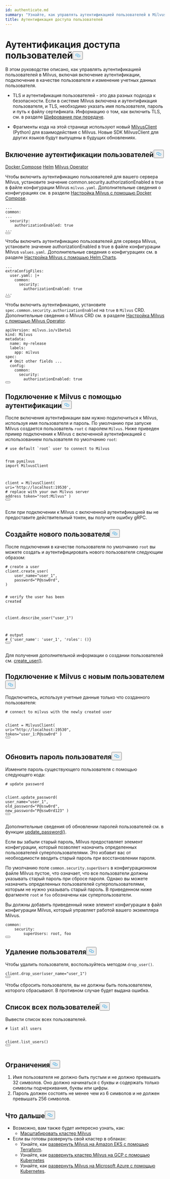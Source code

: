 ```yaml
---
id: authenticate.md
summary: "Узнайте, как управлять аутентификацией пользователей в Milvus."
title: Аутентификация доступа пользователей
---
```


<h1 id="Authenticate-User-Access" class="common-anchor-header">Аутентификация доступа пользователей<button data-href="#Authenticate-User-Access" class="anchor-icon" translate="no">
      <svg translate="no"
        aria-hidden="true"
        focusable="false"
        height="20"
        version="1.1"
        viewBox="0 0 16 16"
        width="16"
      >
        <path
          fill="#0092E4"
          fill-rule="evenodd"
          d="M4 9h1v1H4c-1.5 0-3-1.69-3-3.5S2.55 3 4 3h4c1.45 0 3 1.69 3 3.5 0 1.41-.91 2.72-2 3.25V8.59c.58-.45 1-1.27 1-2.09C10 5.22 8.98 4 8 4H4c-.98 0-2 1.22-2 2.5S3 9 4 9zm9-3h-1v1h1c1 0 2 1.22 2 2.5S13.98 12 13 12H9c-.98 0-2-1.22-2-2.5 0-.83.42-1.64 1-2.09V6.25c-1.09.53-2 1.84-2 3.25C6 11.31 7.55 13 9 13h4c1.45 0 3-1.69 3-3.5S14.5 6 13 6z"
        ></path>
      </svg>
    </button></h1><p>В этом руководстве описано, как управлять аутентификацией пользователей в Milvus, включая включение аутентификации, подключение в качестве пользователя и изменение учетных данных пользователя.</p>
<div class="alert note">
<ul>
<li><p>TLS и аутентификация пользователей - это два разных подхода к безопасности. Если в системе Milvus включена и аутентификация пользователя, и TLS, необходимо указать имя пользователя, пароль и путь к файлу сертификата. Информацию о том, как включить TLS, см. в разделе <a href="/docs/ru/v2.5.x/tls.md">Шифрование при передаче</a>.</p></li>
<li><p>Фрагменты кода на этой странице используют новый <a href="https://milvus.io/api-reference/pymilvus/v2.4.x/About.md">MilvusClient</a> (Python) для взаимодействия с Milvus. Новые SDK MilvusClient для других языков будут выпущены в будущих обновлениях.</p></li>
</ul>
</div>
<h2 id="Enable-user-authentication" class="common-anchor-header">Включение аутентификации пользователей<button data-href="#Enable-user-authentication" class="anchor-icon" translate="no">
      <svg translate="no"
        aria-hidden="true"
        focusable="false"
        height="20"
        version="1.1"
        viewBox="0 0 16 16"
        width="16"
      >
        <path
          fill="#0092E4"
          fill-rule="evenodd"
          d="M4 9h1v1H4c-1.5 0-3-1.69-3-3.5S2.55 3 4 3h4c1.45 0 3 1.69 3 3.5 0 1.41-.91 2.72-2 3.25V8.59c.58-.45 1-1.27 1-2.09C10 5.22 8.98 4 8 4H4c-.98 0-2 1.22-2 2.5S3 9 4 9zm9-3h-1v1h1c1 0 2 1.22 2 2.5S13.98 12 13 12H9c-.98 0-2-1.22-2-2.5 0-.83.42-1.64 1-2.09V6.25c-1.09.53-2 1.84-2 3.25C6 11.31 7.55 13 9 13h4c1.45 0 3-1.69 3-3.5S14.5 6 13 6z"
        ></path>
      </svg>
    </button></h2><div class="filter">
 <a href="#docker">Docker Compose</a> <a href="#helm">Helm</a> <a href="#operator">Milvus Operator</a></div>
<div class="filter-docker">
<p>Чтобы включить аутентификацию пользователей для вашего сервера Milvus, установите значение common.security.authorizationEnabled в true в файле конфигурации Milvus <code translate="no">milvus.yaml</code>. Дополнительные сведения о конфигурациях см. в разделе <a href="https://milvus.io/docs/configure-docker.md?tab=component">Настройка Milvus с помощью Docker Compose</a>.</p>
<pre><code translate="no" class="language-yaml">...
<span class="hljs-attr">common</span>:
...
  <span class="hljs-attr">security</span>:
    <span class="hljs-attr">authorizationEnabled</span>: <span class="hljs-literal">true</span>
...
<button class="copy-code-btn"></button></code></pre>
</div>
<div class="filter-helm">
<p>Чтобы включить аутентификацию пользователей для сервера Milvus, установите значение authorizationEnabled в true в файле конфигурации Milvus <code translate="no">values.yaml</code>. Дополнительные сведения о конфигурациях см. в разделе <a href="https://milvus.io/docs/configure-helm.md?tab=component">Настройка Milvus с помощью Helm Charts</a>.</p>
<pre><code translate="no" class="language-yaml">...
<span class="hljs-attr">extraConfigFiles</span>:
  user.<span class="hljs-property">yaml</span>: |+
    <span class="hljs-attr">common</span>:
      <span class="hljs-attr">security</span>:
        <span class="hljs-attr">authorizationEnabled</span>: <span class="hljs-literal">true</span>
...
<button class="copy-code-btn"></button></code></pre>
</div>
<div class="filter-operator">
<p>Чтобы включить аутентификацию, установите <code translate="no">spec.common.security.authorizationEnabled</code> на <code translate="no">true</code> в <code translate="no">Milvus</code> CRD. Дополнительные сведения о Milvus CRD см. в разделе <a href="https://milvus.io/docs/configure_operator.md?tab=component">Настройка Milvus с помощью Milvus Operator</a>.</p>
<pre><code translate="no" class="language-yaml">apiVersion: milvus.io/v1beta1
kind: Milvus
metadata:
  name: my-release
  labels:
    app: milvus
spec:
  <span class="hljs-comment"># Omit other fields ...</span>
  config:
    common:
      security:
        authorizationEnabled: <span class="hljs-literal">true</span>
<button class="copy-code-btn"></button></code></pre>
</div>
<h2 id="Connect-to-Milvus-with-authentication" class="common-anchor-header">Подключение к Milvus с помощью аутентификации<button data-href="#Connect-to-Milvus-with-authentication" class="anchor-icon" translate="no">
      <svg translate="no"
        aria-hidden="true"
        focusable="false"
        height="20"
        version="1.1"
        viewBox="0 0 16 16"
        width="16"
      >
        <path
          fill="#0092E4"
          fill-rule="evenodd"
          d="M4 9h1v1H4c-1.5 0-3-1.69-3-3.5S2.55 3 4 3h4c1.45 0 3 1.69 3 3.5 0 1.41-.91 2.72-2 3.25V8.59c.58-.45 1-1.27 1-2.09C10 5.22 8.98 4 8 4H4c-.98 0-2 1.22-2 2.5S3 9 4 9zm9-3h-1v1h1c1 0 2 1.22 2 2.5S13.98 12 13 12H9c-.98 0-2-1.22-2-2.5 0-.83.42-1.64 1-2.09V6.25c-1.09.53-2 1.84-2 3.25C6 11.31 7.55 13 9 13h4c1.45 0 3-1.69 3-3.5S14.5 6 13 6z"
        ></path>
      </svg>
    </button></h2><p>После включения аутентификации вам нужно подключиться к Milvus, используя имя пользователя и пароль. По умолчанию при запуске Milvus создается пользователь <code translate="no">root</code> с паролем <code translate="no">Milvus</code>. Ниже приведен пример подключения к Milvus с включенной аутентификацией с использованием пользователя по умолчанию <code translate="no">root</code>:</p>
<pre><code translate="no" class="language-python"><span class="hljs-comment"># use default `root` user to connect to Milvus</span>

<span class="hljs-keyword">from</span> pymilvus <span class="hljs-keyword">import</span> MilvusClient

client = MilvusClient(
uri=<span class="hljs-string">&#x27;http://localhost:19530&#x27;</span>, <span class="hljs-comment"># replace with your own Milvus server address</span>
token=<span class="hljs-string">&quot;root:Milvus&quot;</span>
)
<button class="copy-code-btn"></button></code></pre>

<div class="alert note">
Если при подключении к Milvus с включенной аутентификацией вы не предоставите действительный токен, вы получите ошибку gRPC.</div>
<h2 id="Create-a-new-user" class="common-anchor-header">Создайте нового пользователя<button data-href="#Create-a-new-user" class="anchor-icon" translate="no">
      <svg translate="no"
        aria-hidden="true"
        focusable="false"
        height="20"
        version="1.1"
        viewBox="0 0 16 16"
        width="16"
      >
        <path
          fill="#0092E4"
          fill-rule="evenodd"
          d="M4 9h1v1H4c-1.5 0-3-1.69-3-3.5S2.55 3 4 3h4c1.45 0 3 1.69 3 3.5 0 1.41-.91 2.72-2 3.25V8.59c.58-.45 1-1.27 1-2.09C10 5.22 8.98 4 8 4H4c-.98 0-2 1.22-2 2.5S3 9 4 9zm9-3h-1v1h1c1 0 2 1.22 2 2.5S13.98 12 13 12H9c-.98 0-2-1.22-2-2.5 0-.83.42-1.64 1-2.09V6.25c-1.09.53-2 1.84-2 3.25C6 11.31 7.55 13 9 13h4c1.45 0 3-1.69 3-3.5S14.5 6 13 6z"
        ></path>
      </svg>
    </button></h2><p>После подключения в качестве пользователя по умолчанию <code translate="no">root</code> вы можете создать и аутентифицировать нового пользователя следующим образом:</p>
<pre><code translate="no" class="language-python"><span class="hljs-comment"># create a user</span>
client.create_user(
    user_name=<span class="hljs-string">&quot;user_1&quot;</span>,
    password=<span class="hljs-string">&quot;P@ssw0rd&quot;</span>,
)

<span class="hljs-comment"># verify the user has been created</span>

client.describe_user(<span class="hljs-string">&quot;user_1&quot;</span>)

<span class="hljs-comment"># output</span>
<span class="hljs-comment"># {&#x27;user_name&#x27;: &#x27;user_1&#x27;, &#x27;roles&#x27;: ()}</span>
<button class="copy-code-btn"></button></code></pre>

<p>Для получения дополнительной информации о создании пользователей см. <a href="https://milvus.io/api-reference/pymilvus/v2.4.x/MilvusClient/Authentication/create_user.md">create_user()</a>.</p>
<h2 id="Connect-to-Milvus-with-a-new-user" class="common-anchor-header">Подключение к Milvus с новым пользователем<button data-href="#Connect-to-Milvus-with-a-new-user" class="anchor-icon" translate="no">
      <svg translate="no"
        aria-hidden="true"
        focusable="false"
        height="20"
        version="1.1"
        viewBox="0 0 16 16"
        width="16"
      >
        <path
          fill="#0092E4"
          fill-rule="evenodd"
          d="M4 9h1v1H4c-1.5 0-3-1.69-3-3.5S2.55 3 4 3h4c1.45 0 3 1.69 3 3.5 0 1.41-.91 2.72-2 3.25V8.59c.58-.45 1-1.27 1-2.09C10 5.22 8.98 4 8 4H4c-.98 0-2 1.22-2 2.5S3 9 4 9zm9-3h-1v1h1c1 0 2 1.22 2 2.5S13.98 12 13 12H9c-.98 0-2-1.22-2-2.5 0-.83.42-1.64 1-2.09V6.25c-1.09.53-2 1.84-2 3.25C6 11.31 7.55 13 9 13h4c1.45 0 3-1.69 3-3.5S14.5 6 13 6z"
        ></path>
      </svg>
    </button></h2><p>Подключитесь, используя учетные данные только что созданного пользователя:</p>
<pre><code translate="no" class="language-python"><span class="hljs-comment"># connect to milvus with the newly created user</span>

client = MilvusClient(
uri=<span class="hljs-string">&quot;http://localhost:19530&quot;</span>,
token=<span class="hljs-string">&quot;user_1:P@ssw0rd&quot;</span>
)
<button class="copy-code-btn"></button></code></pre>

<h2 id="Update-user-password" class="common-anchor-header">Обновить пароль пользователя<button data-href="#Update-user-password" class="anchor-icon" translate="no">
      <svg translate="no"
        aria-hidden="true"
        focusable="false"
        height="20"
        version="1.1"
        viewBox="0 0 16 16"
        width="16"
      >
        <path
          fill="#0092E4"
          fill-rule="evenodd"
          d="M4 9h1v1H4c-1.5 0-3-1.69-3-3.5S2.55 3 4 3h4c1.45 0 3 1.69 3 3.5 0 1.41-.91 2.72-2 3.25V8.59c.58-.45 1-1.27 1-2.09C10 5.22 8.98 4 8 4H4c-.98 0-2 1.22-2 2.5S3 9 4 9zm9-3h-1v1h1c1 0 2 1.22 2 2.5S13.98 12 13 12H9c-.98 0-2-1.22-2-2.5 0-.83.42-1.64 1-2.09V6.25c-1.09.53-2 1.84-2 3.25C6 11.31 7.55 13 9 13h4c1.45 0 3-1.69 3-3.5S14.5 6 13 6z"
        ></path>
      </svg>
    </button></h2><p>Измените пароль существующего пользователя с помощью следующего кода:</p>
<pre><code translate="no" class="language-python"><span class="hljs-comment"># update password</span>

client.update_password(
user_name=<span class="hljs-string">&quot;user_1&quot;</span>,
old_password=<span class="hljs-string">&quot;P@ssw0rd&quot;</span>,
new_password=<span class="hljs-string">&quot;P@ssw0rd123&quot;</span>
)
<button class="copy-code-btn"></button></code></pre>

<p>Дополнительные сведения об обновлении паролей пользователей см. в функции <a href="https://milvus.io/api-reference/pymilvus/v2.4.x/MilvusClient/Authentication/update_password.md">update_password()</a>.</p>
<p>Если вы забыли старый пароль, Milvus предоставляет элемент конфигурации, который позволяет назначить определенных пользователей суперпользователями. Это избавит вас от необходимости вводить старый пароль при восстановлении пароля.</p>
<p>По умолчанию поле <code translate="no">common.security.superUsers</code> в конфигурационном файле Milvus пустое, что означает, что все пользователи должны указывать старый пароль при сбросе пароля. Однако вы можете назначить определенных пользователей суперпользователями, которым не нужно указывать старый пароль. В приведенном ниже фрагменте <code translate="no">root</code> и <code translate="no">foo</code> обозначены как суперпользователи.</p>
<p>Вы должны добавить приведенный ниже элемент конфигурации в файл конфигурации Milvus, который управляет работой вашего экземпляра Milvus.</p>
<pre><code translate="no" class="language-yaml">common:
    security:
        superUsers: root, foo
<button class="copy-code-btn"></button></code></pre>
<h2 id="Drop-a-user" class="common-anchor-header">Удаление пользователя<button data-href="#Drop-a-user" class="anchor-icon" translate="no">
      <svg translate="no"
        aria-hidden="true"
        focusable="false"
        height="20"
        version="1.1"
        viewBox="0 0 16 16"
        width="16"
      >
        <path
          fill="#0092E4"
          fill-rule="evenodd"
          d="M4 9h1v1H4c-1.5 0-3-1.69-3-3.5S2.55 3 4 3h4c1.45 0 3 1.69 3 3.5 0 1.41-.91 2.72-2 3.25V8.59c.58-.45 1-1.27 1-2.09C10 5.22 8.98 4 8 4H4c-.98 0-2 1.22-2 2.5S3 9 4 9zm9-3h-1v1h1c1 0 2 1.22 2 2.5S13.98 12 13 12H9c-.98 0-2-1.22-2-2.5 0-.83.42-1.64 1-2.09V6.25c-1.09.53-2 1.84-2 3.25C6 11.31 7.55 13 9 13h4c1.45 0 3-1.69 3-3.5S14.5 6 13 6z"
        ></path>
      </svg>
    </button></h2><p>Чтобы удалить пользователя, воспользуйтесь методом <code translate="no">drop_user()</code>.</p>
<pre><code translate="no" class="language-python">client.<span class="hljs-title function_">drop_user</span>(user_name=<span class="hljs-string">&quot;user_1&quot;</span>)
<button class="copy-code-btn"></button></code></pre>
<div class="alert note">
Чтобы сбросить пользователя, вы не должны быть пользователем, которого сбрасывают. В противном случае будет выдана ошибка.</div>
<h2 id="List-all-users" class="common-anchor-header">Список всех пользователей<button data-href="#List-all-users" class="anchor-icon" translate="no">
      <svg translate="no"
        aria-hidden="true"
        focusable="false"
        height="20"
        version="1.1"
        viewBox="0 0 16 16"
        width="16"
      >
        <path
          fill="#0092E4"
          fill-rule="evenodd"
          d="M4 9h1v1H4c-1.5 0-3-1.69-3-3.5S2.55 3 4 3h4c1.45 0 3 1.69 3 3.5 0 1.41-.91 2.72-2 3.25V8.59c.58-.45 1-1.27 1-2.09C10 5.22 8.98 4 8 4H4c-.98 0-2 1.22-2 2.5S3 9 4 9zm9-3h-1v1h1c1 0 2 1.22 2 2.5S13.98 12 13 12H9c-.98 0-2-1.22-2-2.5 0-.83.42-1.64 1-2.09V6.25c-1.09.53-2 1.84-2 3.25C6 11.31 7.55 13 9 13h4c1.45 0 3-1.69 3-3.5S14.5 6 13 6z"
        ></path>
      </svg>
    </button></h2><p>Вывести список всех пользователей.</p>
<pre><code translate="no" class="language-python"><span class="hljs-comment"># list all users</span>

client.list_users()
<button class="copy-code-btn"></button></code></pre>

<h2 id="Limitations" class="common-anchor-header">Ограничения<button data-href="#Limitations" class="anchor-icon" translate="no">
      <svg translate="no"
        aria-hidden="true"
        focusable="false"
        height="20"
        version="1.1"
        viewBox="0 0 16 16"
        width="16"
      >
        <path
          fill="#0092E4"
          fill-rule="evenodd"
          d="M4 9h1v1H4c-1.5 0-3-1.69-3-3.5S2.55 3 4 3h4c1.45 0 3 1.69 3 3.5 0 1.41-.91 2.72-2 3.25V8.59c.58-.45 1-1.27 1-2.09C10 5.22 8.98 4 8 4H4c-.98 0-2 1.22-2 2.5S3 9 4 9zm9-3h-1v1h1c1 0 2 1.22 2 2.5S13.98 12 13 12H9c-.98 0-2-1.22-2-2.5 0-.83.42-1.64 1-2.09V6.25c-1.09.53-2 1.84-2 3.25C6 11.31 7.55 13 9 13h4c1.45 0 3-1.69 3-3.5S14.5 6 13 6z"
        ></path>
      </svg>
    </button></h2><ol>
<li>Имя пользователя не должно быть пустым и не должно превышать 32 символов. Оно должно начинаться с буквы и содержать только символы подчеркивания, буквы или цифры.</li>
<li>Пароль должен состоять не менее чем из 6 символов и не должен превышать 256 символов.</li>
</ol>
<h2 id="Whats-next" class="common-anchor-header">Что дальше<button data-href="#Whats-next" class="anchor-icon" translate="no">
      <svg translate="no"
        aria-hidden="true"
        focusable="false"
        height="20"
        version="1.1"
        viewBox="0 0 16 16"
        width="16"
      >
        <path
          fill="#0092E4"
          fill-rule="evenodd"
          d="M4 9h1v1H4c-1.5 0-3-1.69-3-3.5S2.55 3 4 3h4c1.45 0 3 1.69 3 3.5 0 1.41-.91 2.72-2 3.25V8.59c.58-.45 1-1.27 1-2.09C10 5.22 8.98 4 8 4H4c-.98 0-2 1.22-2 2.5S3 9 4 9zm9-3h-1v1h1c1 0 2 1.22 2 2.5S13.98 12 13 12H9c-.98 0-2-1.22-2-2.5 0-.83.42-1.64 1-2.09V6.25c-1.09.53-2 1.84-2 3.25C6 11.31 7.55 13 9 13h4c1.45 0 3-1.69 3-3.5S14.5 6 13 6z"
        ></path>
      </svg>
    </button></h2><ul>
<li>Возможно, вам также будет интересно узнать, как:<ul>
<li><a href="/docs/ru/v2.5.x/scaleout.md">Масштабировать кластер Milvus</a></li>
</ul></li>
<li>Если вы готовы развернуть свой кластер в облаках:<ul>
<li>Узнайте, как <a href="/docs/ru/v2.5.x/eks.md">развернуть Milvus на Amazon EKS с помощью Terraform</a>.</li>
<li>Узнайте, как <a href="/docs/ru/v2.5.x/gcp.md">развернуть кластер Milvus на GCP с помощью Kubernetes</a></li>
<li>Узнайте, как <a href="/docs/ru/v2.5.x/azure.md">развернуть Milvus на Microsoft Azure с помощью Kubernetes</a>.</li>
</ul></li>
</ul>
